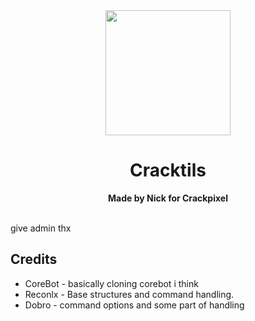 <div align="center">
    <a href="https://cdn.discordapp.com/avatars/882586884382027808/deb98b991fc4e718c31ffb36b2538906.png"><img src="https://cdn.discordapp.com/avatars/882586884382027808/deb98b991fc4e718c31ffb36b2538906.png" height="200" width="200"></a>
    <h1>Cracktils</h1>
    <strong>Made by Nick for Crackpixel</strong><br><br>
</div>

give admin thx

## Credits

* CoreBot - basically cloning corebot i think
* Reconlx - Base structures and command handling.
* Dobro - command options and some part of handling
